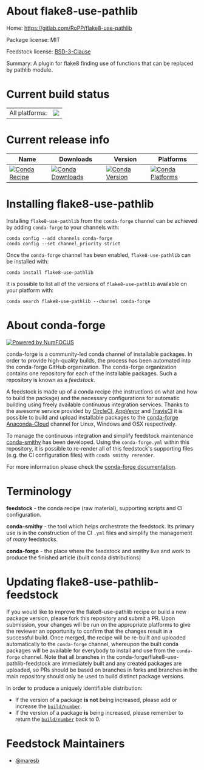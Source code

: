 About flake8-use-pathlib
========================

Home: https://gitlab.com/RoPP/flake8-use-pathlib

Package license: MIT

Feedstock license: [BSD-3-Clause](https://github.com/conda-forge/flake8-use-pathlib-feedstock/blob/master/LICENSE.txt)

Summary: A plugin for flake8 finding use of functions that can be replaced by pathlib module.

Current build status
====================


<table><tr><td>All platforms:</td>
    <td>
      <a href="https://dev.azure.com/conda-forge/feedstock-builds/_build/latest?definitionId=12763&branchName=master">
        <img src="https://dev.azure.com/conda-forge/feedstock-builds/_apis/build/status/flake8-use-pathlib-feedstock?branchName=master">
      </a>
    </td>
  </tr>
</table>

Current release info
====================

| Name | Downloads | Version | Platforms |
| --- | --- | --- | --- |
| [![Conda Recipe](https://img.shields.io/badge/recipe-flake8--use--pathlib-green.svg)](https://anaconda.org/conda-forge/flake8-use-pathlib) | [![Conda Downloads](https://img.shields.io/conda/dn/conda-forge/flake8-use-pathlib.svg)](https://anaconda.org/conda-forge/flake8-use-pathlib) | [![Conda Version](https://img.shields.io/conda/vn/conda-forge/flake8-use-pathlib.svg)](https://anaconda.org/conda-forge/flake8-use-pathlib) | [![Conda Platforms](https://img.shields.io/conda/pn/conda-forge/flake8-use-pathlib.svg)](https://anaconda.org/conda-forge/flake8-use-pathlib) |

Installing flake8-use-pathlib
=============================

Installing `flake8-use-pathlib` from the `conda-forge` channel can be achieved by adding `conda-forge` to your channels with:

```
conda config --add channels conda-forge
conda config --set channel_priority strict
```

Once the `conda-forge` channel has been enabled, `flake8-use-pathlib` can be installed with:

```
conda install flake8-use-pathlib
```

It is possible to list all of the versions of `flake8-use-pathlib` available on your platform with:

```
conda search flake8-use-pathlib --channel conda-forge
```


About conda-forge
=================

[![Powered by NumFOCUS](https://img.shields.io/badge/powered%20by-NumFOCUS-orange.svg?style=flat&colorA=E1523D&colorB=007D8A)](http://numfocus.org)

conda-forge is a community-led conda channel of installable packages.
In order to provide high-quality builds, the process has been automated into the
conda-forge GitHub organization. The conda-forge organization contains one repository
for each of the installable packages. Such a repository is known as a *feedstock*.

A feedstock is made up of a conda recipe (the instructions on what and how to build
the package) and the necessary configurations for automatic building using freely
available continuous integration services. Thanks to the awesome service provided by
[CircleCI](https://circleci.com/), [AppVeyor](https://www.appveyor.com/)
and [TravisCI](https://travis-ci.com/) it is possible to build and upload installable
packages to the [conda-forge](https://anaconda.org/conda-forge)
[Anaconda-Cloud](https://anaconda.org/) channel for Linux, Windows and OSX respectively.

To manage the continuous integration and simplify feedstock maintenance
[conda-smithy](https://github.com/conda-forge/conda-smithy) has been developed.
Using the ``conda-forge.yml`` within this repository, it is possible to re-render all of
this feedstock's supporting files (e.g. the CI configuration files) with ``conda smithy rerender``.

For more information please check the [conda-forge documentation](https://conda-forge.org/docs/).

Terminology
===========

**feedstock** - the conda recipe (raw material), supporting scripts and CI configuration.

**conda-smithy** - the tool which helps orchestrate the feedstock.
                   Its primary use is in the construction of the CI ``.yml`` files
                   and simplify the management of *many* feedstocks.

**conda-forge** - the place where the feedstock and smithy live and work to
                  produce the finished article (built conda distributions)


Updating flake8-use-pathlib-feedstock
=====================================

If you would like to improve the flake8-use-pathlib recipe or build a new
package version, please fork this repository and submit a PR. Upon submission,
your changes will be run on the appropriate platforms to give the reviewer an
opportunity to confirm that the changes result in a successful build. Once
merged, the recipe will be re-built and uploaded automatically to the
`conda-forge` channel, whereupon the built conda packages will be available for
everybody to install and use from the `conda-forge` channel.
Note that all branches in the conda-forge/flake8-use-pathlib-feedstock are
immediately built and any created packages are uploaded, so PRs should be based
on branches in forks and branches in the main repository should only be used to
build distinct package versions.

In order to produce a uniquely identifiable distribution:
 * If the version of a package **is not** being increased, please add or increase
   the [``build/number``](https://docs.conda.io/projects/conda-build/en/latest/resources/define-metadata.html#build-number-and-string).
 * If the version of a package **is** being increased, please remember to return
   the [``build/number``](https://docs.conda.io/projects/conda-build/en/latest/resources/define-metadata.html#build-number-and-string)
   back to 0.

Feedstock Maintainers
=====================

* [@maresb](https://github.com/maresb/)

